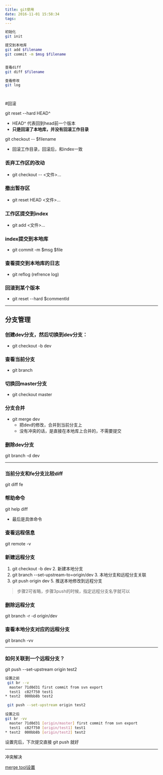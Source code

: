 ```yaml
---
title: git使用
date: 2016-11-01 15:58:34
tags:
---
```



```bash
初始化
git init

提交到本地库
git add $filename
git commit -m $msg $filename


查看diff
git diff $filename

查看修改
git log




```

#回滚

git reset --hard HEAD^

- HEAD^ 代表回到head前一个版本
- **只是回滚了本地库，并没有回滚工作目录**

git checkout -- $filename

- 回滚工作目录，回滚后，和index一致


### 丢弃工作区的改动
- git checkout -- <文件>...

### 撤出暂存区
- git reset HEAD <文件>...

### 工作区提交到index
- git add <文件>...

### index提交到本地库
- git commit -m $msg $file


### 查看提交到本地库的日志
- git reflog (refrence log)

### 回滚到某个版本
- git reset --hard $commentId

---
## 分支管理
### 创建dev分支，然后切换到dev分支：
- git checkout -b dev

### 查看当前分支
- git branch


### 切换回master分支
- git checkout master

### 分支合并
- git merge dev
	- 把dev的修改，合并到当前分支上
	- 没有冲突的话，是直接在本地库上合并的，不需要提交

### 删除dev分支
git branch -d dev 


---

### 当前分支和fe分支比较diff
 git diff fe

### 帮助命令
git help diff

- 最后是具体命令


### 查看远程信息
git remote -v


### 新建远程分支

1. git checkout -b dev
	2. 新建本地分支
2. git branch --set-upstream-to=origin/dev
	3. 本地分支和远程分支关联
4. git push origin dev
	5. 推送本地修改到远程分支

> 步骤2可省略，步骤3push的时候，指定远程分支名字就可以


### 删除远程分支
git branch -r -d origin/dev
	
### 查看本地分支对应的远程分支

git branch -vv	

---
	
### 如何关联到一个远程分支？

 git push --set-upstream origin test2


```bash
设置之前
 git br --v
  master 71d0d31 first commit from svn export
  test1  c82f750 test1
* test2  000bb8b test2

 git push --set-upstream origin test2
 
设置之后
git br -vv
  master 71d0d31 [origin/master] first commit from svn export
  test1  c82f750 [origin/test1] test1
* test2  000bb8b [origin/test2] test2
```

设置完后，下次提交直接 git push 就好


---

冲突解决

[merge tool设置](https://git-scm.com/book/zh/v1/%E8%87%AA%E5%AE%9A%E4%B9%89-Git-%E9%85%8D%E7%BD%AE-Git)
